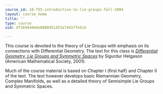 ```yaml
---
course_id: 18-755-introduction-to-lie-groups-fall-2004
layout: course_home
title: ''
type: course
uid: df16944de6e0880451453a7441ffe5cb

---
```

This course is devoted to the theory of Lie Groups with emphasis on its connections with Differential Geometry. The text for this class is [_Differential Geometry, Lie Groups and Symmetric Spaces_](http://www.ams.org/bookstore?fn=20&arg1=gsmseries&item=GSM-34) by Sigurdur Helgason (American Mathematical Society, 2001).

Much of the course material is based on Chapter I (first half) and Chapter II of the text. The text however develops basic Riemannian Geometry, Complex Manifolds, as well as a detailed theory of Semisimple Lie Groups and Symmetric Spaces.
